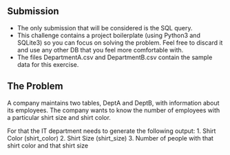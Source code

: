 ## Submission
- The only submission that will be considered is the SQL query.
- This challenge contains a project boilerplate (using Python3 and SQLite3) so you can focus on solving the problem. Feel free to discard it and use any other DB that you feel more comfortable with.
- The files DepartmentA.csv and DepartmentB.csv contain the sample data for this exercise.

## The Problem

A company maintains two tables, DeptA and DeptB, with information about its employees. The company wants to know the number of employees with a particular shirt size and shirt color.

For that the IT department needs to generate the following output:
    1. Shirt Color (shirt_color)
    2. Shirt Size (shirt_size)
    3. Number of people with that shirt color and that shirt size
